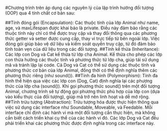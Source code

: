 #Chương trình trên áp dụng các nguyên lý của lập trình hướng đối tượng (OOP) qua 4 tính chất cơ bản sau:

##Tính đóng gói (Encapsulation):
Các thuộc tính của lớp Animal như name, age, và maxLifespan được khai báo là private. Điều này đảm bảo rằng các thuộc tính này chỉ có thể được truy cập và thay đổi thông qua các phương thức getter và setter được cung cấp, thay vì trực tiếp từ bên ngoài lớp. Việc đóng gói giúp bảo vệ dữ liệu và kiểm soát quyền truy cập, từ đó đảm bảo tính toàn vẹn của dữ liệu trong các đối tượng.
##Tính kế thừa (Inheritance):
Các lớp con Dog và Cat kế thừa từ lớp cha Animal. Kế thừa cho phép các lớp con thừa hưởng các thuộc tính và phương thức từ lớp cha, giúp tái sử dụng mã và tránh lặp lại code. Cả Dog và Cat có thể sử dụng các thuộc tính và phương thức cơ bản của lớp Animal, đồng thời có thể định nghĩa thêm các phương thức riêng (như sound()).
##Tính đa hình (Polymorphism):
Tính đa hình thể hiện qua việc các lớp con (Dog, Cat) định nghĩa lại các phương thức của lớp cha (sound()). Khi gọi phương thức sound() trên một đối tượng Animal, chương trình sẽ tự động gọi phương thức phù hợp của lớp con (dựa vào kiểu thực của đối tượng), giúp mã trở nên linh hoạt và dễ mở rộng.
##Tính trừu tượng (Abstraction):
Trừu tượng hóa được thực hiện thông qua việc sử dụng các interface như Soundable, Moveable, và Feedable. Mỗi interface chỉ định các hành vi mà một đối tượng cần thực hiện, mà không cần biết cách triển khai cụ thể của các hành vi đó. Các lớp Dog và Cat đều phải triển khai các phương thức được định nghĩa trong các interface này.
